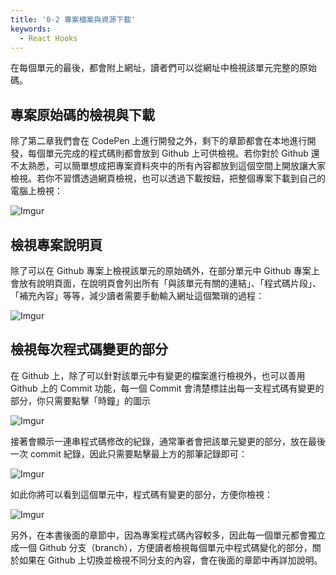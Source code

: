 ```yaml
---
title: '0-2 專案檔案與資源下載'
keywords:
  - React Hooks
---
```


在每個單元的最後，都會附上網址，讀者們可以從網址中檢視該單元完整的原始碼。

## 專案原始碼的檢視與下載

除了第二章我們會在 CodePen 上進行開發之外，剩下的章節都會在本地進行開發，每個單元完成的程式碼則都會放到 Github 上可供檢視。若你對於 Github 還不太熟悉，可以簡單想成把專案資料夾中的所有內容都放到這個空間上開放讓大家檢視。若你不習慣透過網頁檢視，也可以透過下載按鈕，把整個專案下載到自己的電腦上檢視：

![Imgur](https://i.imgur.com/wP9CFRo.png)

## 檢視專案說明頁

除了可以在 Github 專案上檢視該單元的原始碼外，在部分單元中 Github 專案上會放有說明頁面，在說明頁會列出所有「與該單元有關的連結」、「程式碼片段」、「補充內容」等等，減少讀者需要手動輸入網址這個繁瑣的過程：

![Imgur](https://i.imgur.com/ADig0DL.png)

## 檢視每次程式碼變更的部分

在 Github 上，除了可以針對該單元中有變更的檔案進行檢視外，也可以善用 Github 上的 Commit 功能，每一個 Commit 會清楚標註出每一支程式碼有變更的部分，你只需要點擊「時鐘」的圖示

![Imgur](https://i.imgur.com/09V8P2c.png)

接著會顯示一連串程式碼修改的紀錄，通常筆者會把該單元變更的部分，放在最後一次 commit 紀錄，因此只需要點擊最上方的那筆記錄即可：

![Imgur](https://i.imgur.com/rTynPse.png)

如此你將可以看到這個單元中，程式碼有變更的部分，方便你檢視：

![Imgur](https://i.imgur.com/TU1D1A3.png)

另外，在本書後面的章節中，因為專案程式碼內容較多，因此每一個單元都會獨立成一個 Github 分支（branch），方便讀者檢視每個單元中程式碼變化的部分，關於如果在 Github 上切換並檢視不同分支的內容，會在後面的章節中再詳加說明。
